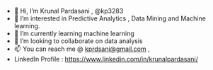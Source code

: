 - 👋 Hi, I’m Krunal Pardasani , @kp3283
- 👀 I’m interested in Predictive Analytics , Data Mining and Machine learning.
- 🌱 I’m currently learning machine learning 
- 💞️ I’m looking to collaborate on data analysis
- 📫 You can reach me @ kprdsani@gmail.com ,
- LinkedIn Profile : https://www.linkedin.com/in/krunalpardasani/  


